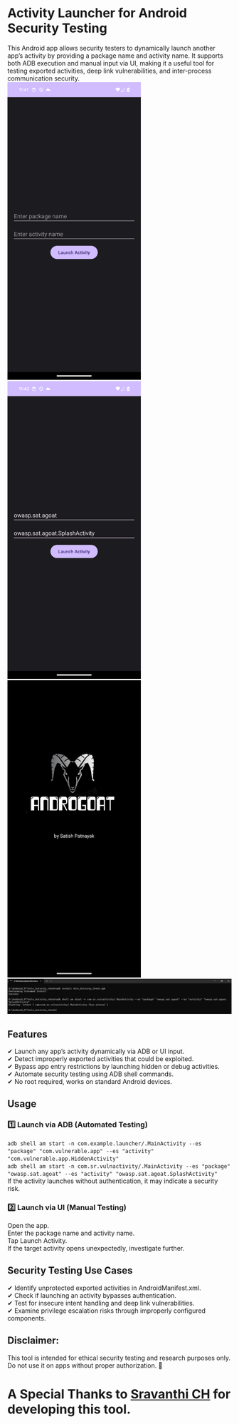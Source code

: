 # Activity Launcher for Android Security Testing
This Android app allows security testers to dynamically launch another app’s activity by providing a package name and activity name. It supports both ADB execution and manual input via UI, making it a useful tool for testing exported activities, deep link vulnerabilities, and inter-process communication security.<br/>
<img src="https://github.com/shahidshaik786/vuln_activity_check/blob/main/Screenshot_20250220-234109.png" width="300"/>
<img src="https://github.com/shahidshaik786/vuln_activity_check/blob/main/Screenshot_20250220-234212.png" width="300"/> 
<img src="https://github.com/shahidshaik786/vuln_activity_check/blob/main/Screenshot_20250220-234215.png" width="300"/><br/> 
<img src="https://github.com/shahidshaik786/vuln_activity_check/blob/main/Screenshot%202025-02-20%20235121.png" width="1000"/>
## Features
✔ Launch any app’s activity dynamically via ADB or UI input.<br/>
✔ Detect improperly exported activities that could be exploited.<br/>
✔ Bypass app entry restrictions by launching hidden or debug activities.<br/>
✔ Automate security testing using ADB shell commands.<br/>
✔ No root required, works on standard Android devices.<br/>

## Usage
### 1️⃣ Launch via ADB (Automated Testing)
`adb shell am start -n com.example.launcher/.MainActivity --es "package" "com.vulnerable.app" --es "activity" "com.vulnerable.app.HiddenActivity"`<br/>
`adb shell am start -n com.sr.vulnactivity/.MainActivity --es "package" "owasp.sat.agoat" --es "activity" "owasp.sat.agoat.SplashActivity"`<br/>
If the activity launches without authentication, it may indicate a security risk.

### 2️⃣ Launch via UI (Manual Testing)
Open the app.<br/>
Enter the package name and activity name.<br/>
Tap Launch Activity.<br/>
If the target activity opens unexpectedly, investigate further.<br/>

## Security Testing Use Cases
✔ Identify unprotected exported activities in AndroidManifest.xml.<br/>
✔ Check if launching an activity bypasses authentication.<br/>
✔ Test for insecure intent handling and deep link vulnerabilities.<br/>
✔ Examine privilege escalation risks through improperly configured components.<br/>

## Disclaimer: 
This tool is intended for ethical security testing and research purposes only. Do not use it on apps without proper authorization. 🚀<br/>

# A Special Thanks to [Sravanthi CH](https://github.com/sravanthi0706) for developing this tool.
